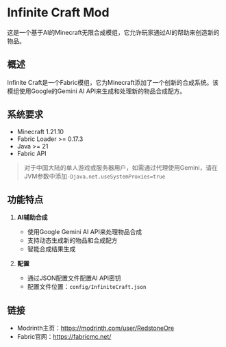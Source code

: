 # Infinite Craft Mod

这是一个基于AI的Minecraft无限合成模组，它允许玩家通过AI的帮助来创造新的物品。

## 概述

Infinite Craft是一个Fabric模组，它为Minecraft添加了一个创新的合成系统。该模组使用Google的Gemini AI API来生成和处理新的物品合成配方。

## 系统要求

- Minecraft 1.21.10
- Fabric Loader >= 0.17.3
- Java >= 21
- Fabric API

> 对于中国大陆的单人游戏或服务器用户，如需通过代理使用Gemini，请在JVM参数中添加`-Djava.net.useSystemProxies=true`

## 功能特点

1. **AI辅助合成**
   - 使用Google Gemini AI API来处理物品合成
   - 支持动态生成新的物品和合成配方
   - 智能合成结果生成

2. **配置**
   - 通过JSON配置文件配置AI API密钥
   - 配置文件位置：`config/InfiniteCraft.json`

## 链接

- Modrinth主页：https://modrinth.com/user/RedstoneOre
- Fabric官网：https://fabricmc.net/